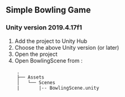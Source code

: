 ## Simple Bowling Game
### Unity version 2019.4.17f1

1. Add the project to Unity Hub
2. Choose the above Unity version (or later)
3. Open the project
4. Open BowlingScene from :
```
	.
	├── Assets
	│   └── Scenes
	|       |-- BowlingScene.unity
   
